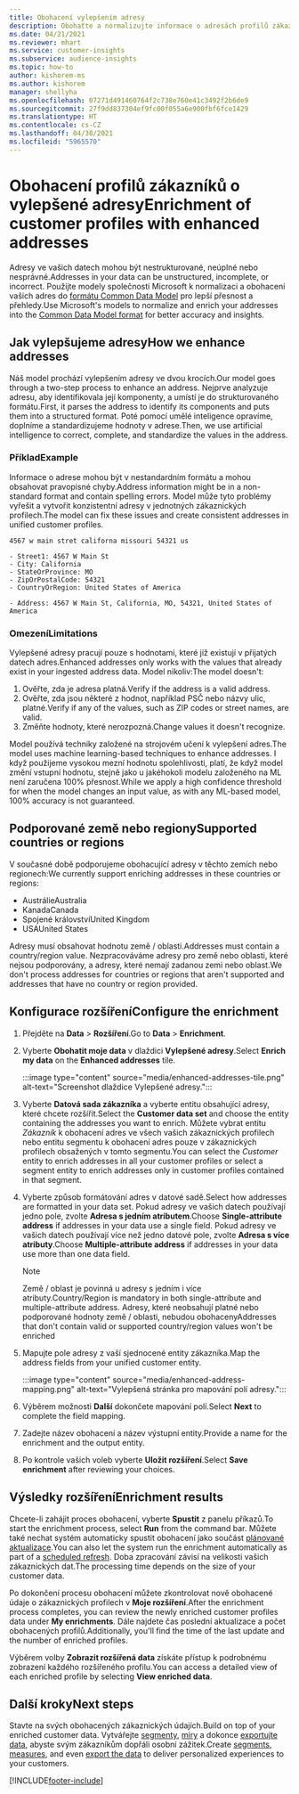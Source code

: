 ```yaml
---
title: Obohacení vylepšením adresy
description: Obohaťte a normalizujte informace o adresách profilů zákazníků s modely společnosti Microsoft.
ms.date: 04/21/2021
ms.reviewer: mhart
ms.service: customer-insights
ms.subservice: audience-insights
ms.topic: how-to
author: kishorem-ms
ms.author: kishorem
manager: shellyha
ms.openlocfilehash: 07271d491460764f2c738e760e41c3492f2b6de9
ms.sourcegitcommit: 27f9dd837304ef9fc00f055a6e900fbf6fce1429
ms.translationtype: HT
ms.contentlocale: cs-CZ
ms.lasthandoff: 04/30/2021
ms.locfileid: "5965570"
---
```

# <a name="enrichment-of-customer-profiles-with-enhanced-addresses"></a><span data-ttu-id="69231-103">Obohacení profilů zákazníků o vylepšené adresy</span><span class="sxs-lookup"><span data-stu-id="69231-103">Enrichment of customer profiles with enhanced addresses</span></span>

<span data-ttu-id="69231-104">Adresy ve vašich datech mohou být nestrukturované, neúplné nebo nesprávné.</span><span class="sxs-lookup"><span data-stu-id="69231-104">Addresses in your data can be unstructured, incomplete, or incorrect.</span></span> <span data-ttu-id="69231-105">Použijte modely společnosti Microsoft k normalizaci a obohacení vašich adres do [formátu Common Data Model](/common-data-model/schema/core/applicationcommon/address) pro lepší přesnost a přehledy.</span><span class="sxs-lookup"><span data-stu-id="69231-105">Use Microsoft's models to normalize and enrich your addresses into the [Common Data Model format](/common-data-model/schema/core/applicationcommon/address) for better accuracy and insights.</span></span>

## <a name="how-we-enhance-addresses"></a><span data-ttu-id="69231-106">Jak vylepšujeme adresy</span><span class="sxs-lookup"><span data-stu-id="69231-106">How we enhance addresses</span></span>

<span data-ttu-id="69231-107">Náš model prochází vylepšením adresy ve dvou krocích.</span><span class="sxs-lookup"><span data-stu-id="69231-107">Our model goes through a two-step process to enhance an address.</span></span> <span data-ttu-id="69231-108">Nejprve analyzuje adresu, aby identifikovala její komponenty, a umístí je do strukturovaného formátu.</span><span class="sxs-lookup"><span data-stu-id="69231-108">First, it parses the address to identify its components and puts them into a structured format.</span></span> <span data-ttu-id="69231-109">Poté pomocí umělé inteligence opravíme, doplníme a standardizujeme hodnoty v adrese.</span><span class="sxs-lookup"><span data-stu-id="69231-109">Then, we use artificial intelligence to correct, complete, and standardize the values in the address.</span></span>

### <a name="example"></a><span data-ttu-id="69231-110">Příklad</span><span class="sxs-lookup"><span data-stu-id="69231-110">Example</span></span>

<span data-ttu-id="69231-111">Informace o adrese mohou být v nestandardním formátu a mohou obsahovat pravopisné chyby.</span><span class="sxs-lookup"><span data-stu-id="69231-111">Address information might be in a non-standard format and contain spelling errors.</span></span> <span data-ttu-id="69231-112">Model může tyto problémy vyřešit a vytvořit konzistentní adresy v jednotných zákaznických profilech.</span><span class="sxs-lookup"><span data-stu-id="69231-112">The model can fix these issues and create consistent addresses in unified customer profiles.</span></span>

```Input
4567 w main stret californa missouri 54321 us
```

```Output
- Street1: 4567 W Main St
- City: California
- StateOrProvince: MO
- ZipOrPostalCode: 54321
- CountryOrRegion: United States of America

- Address: 4567 W Main St, California, MO, 54321, United States of America
```

### <a name="limitations"></a><span data-ttu-id="69231-113">Omezení</span><span class="sxs-lookup"><span data-stu-id="69231-113">Limitations</span></span>

<span data-ttu-id="69231-114">Vylepšené adresy pracují pouze s hodnotami, které již existují v přijatých datech adres.</span><span class="sxs-lookup"><span data-stu-id="69231-114">Enhanced addresses only works with the values that already exist in your ingested address data.</span></span> <span data-ttu-id="69231-115">Model nikoliv:</span><span class="sxs-lookup"><span data-stu-id="69231-115">The model doesn't:</span></span> 

1. <span data-ttu-id="69231-116">Ověřte, zda je adresa platná.</span><span class="sxs-lookup"><span data-stu-id="69231-116">Verify if the address is a valid address.</span></span>
2. <span data-ttu-id="69231-117">Ověřte, zda jsou některé z hodnot, například PSČ nebo názvy ulic, platné.</span><span class="sxs-lookup"><span data-stu-id="69231-117">Verify if any of the values, such as ZIP codes or street names, are valid.</span></span>
3. <span data-ttu-id="69231-118">Změňte hodnoty, které nerozpozná.</span><span class="sxs-lookup"><span data-stu-id="69231-118">Change values it doesn't recognize.</span></span>

<span data-ttu-id="69231-119">Model používá techniky založené na strojovém učení k vylepšení adres.</span><span class="sxs-lookup"><span data-stu-id="69231-119">The model uses machine learning-based techniques to enhance addresses.</span></span> <span data-ttu-id="69231-120">I když použijeme vysokou mezní hodnotu spolehlivosti, platí, že když model změní vstupní hodnotu, stejně jako u jakéhokoli modelu založeného na ML není zaručena 100% přesnost.</span><span class="sxs-lookup"><span data-stu-id="69231-120">While we apply a high confidence threshold for when the model changes an input value, as with any ML-based model, 100% accuracy is not guaranteed.</span></span>

## <a name="supported-countries-or-regions"></a><span data-ttu-id="69231-121">Podporované země nebo regiony</span><span class="sxs-lookup"><span data-stu-id="69231-121">Supported countries or regions</span></span>

<span data-ttu-id="69231-122">V současné době podporujeme obohacující adresy v těchto zemích nebo regionech:</span><span class="sxs-lookup"><span data-stu-id="69231-122">We currently support enriching addresses in these countries or regions:</span></span> 

- <span data-ttu-id="69231-123">Austrálie</span><span class="sxs-lookup"><span data-stu-id="69231-123">Australia</span></span>
- <span data-ttu-id="69231-124">Kanada</span><span class="sxs-lookup"><span data-stu-id="69231-124">Canada</span></span>
- <span data-ttu-id="69231-125">Spojené království</span><span class="sxs-lookup"><span data-stu-id="69231-125">United Kingdom</span></span>
- <span data-ttu-id="69231-126">USA</span><span class="sxs-lookup"><span data-stu-id="69231-126">United States</span></span>

<span data-ttu-id="69231-127">Adresy musí obsahovat hodnotu země / oblasti.</span><span class="sxs-lookup"><span data-stu-id="69231-127">Addresses must contain a country/region value.</span></span> <span data-ttu-id="69231-128">Nezpracováváme adresy pro země nebo oblasti, které nejsou podporovány, a adresy, které nemají zadanou zemi nebo oblast.</span><span class="sxs-lookup"><span data-stu-id="69231-128">We don't process addresses for countries or regions that aren't supported and addresses that have no country or region provided.</span></span>

## <a name="configure-the-enrichment"></a><span data-ttu-id="69231-129">Konfigurace rozšíření</span><span class="sxs-lookup"><span data-stu-id="69231-129">Configure the enrichment</span></span>

1. <span data-ttu-id="69231-130">Přejděte na **Data** > **Rozšíření**.</span><span class="sxs-lookup"><span data-stu-id="69231-130">Go to **Data** > **Enrichment**.</span></span>

1. <span data-ttu-id="69231-131">Vyberte **Obohatit moje data** v dlaždici **Vylepšené adresy**.</span><span class="sxs-lookup"><span data-stu-id="69231-131">Select **Enrich my data** on the **Enhanced addresses** tile.</span></span>

   :::image type="content" source="media/enhanced-addresses-tile.png" alt-text="Screenshot dlaždice Vylepšené adresy.":::

1. <span data-ttu-id="69231-133">Vyberte **Datová sada zákazníka** a vyberte entitu obsahující adresy, které chcete rozšířit.</span><span class="sxs-lookup"><span data-stu-id="69231-133">Select the **Customer data set** and choose the entity containing the addresses you want to enrich.</span></span> <span data-ttu-id="69231-134">Můžete vybrat entitu *Zákazník* k obohacení adres ve všech vašich zákaznických profilech nebo entitu segmentu k obohacení adres pouze v zákaznických profilech obsažených v tomto segmentu.</span><span class="sxs-lookup"><span data-stu-id="69231-134">You can select the *Customer* entity to enrich addresses in all your customer profiles or select a segment entity to enrich addresses only in customer profiles contained in that segment.</span></span>

1. <span data-ttu-id="69231-135">Vyberte způsob formátování adres v datové sadě.</span><span class="sxs-lookup"><span data-stu-id="69231-135">Select how addresses are formatted in your data set.</span></span> <span data-ttu-id="69231-136">Pokud adresy ve vašich datech používají jedno pole, zvolte **Adresa s jedním atributem**.</span><span class="sxs-lookup"><span data-stu-id="69231-136">Choose **Single-attribute address** if addresses in your data use a single field.</span></span> <span data-ttu-id="69231-137">Pokud adresy ve vašich datech používají více než jedno datové pole, zvolte **Adresa s více atributy**.</span><span class="sxs-lookup"><span data-stu-id="69231-137">Choose **Multiple-attribute address** if addresses in your data use more than one data field.</span></span>

   > [!NOTE]
   > <span data-ttu-id="69231-138">Země / oblast je povinná u adresy s jedním i více atributy.</span><span class="sxs-lookup"><span data-stu-id="69231-138">Country/Region is mandatory in both single-attribute and multiple-attribute address.</span></span> <span data-ttu-id="69231-139">Adresy, které neobsahují platné nebo podporované hodnoty země / oblasti, nebudou obohaceny</span><span class="sxs-lookup"><span data-stu-id="69231-139">Addresses that don't contain valid or supported country/region values won't be enriched</span></span>

1.  <span data-ttu-id="69231-140">Mapujte pole adresy z vaší sjednocené entity zákazníka.</span><span class="sxs-lookup"><span data-stu-id="69231-140">Map the address fields from your unified customer entity.</span></span>

    :::image type="content" source="media/enhanced-address-mapping.png" alt-text="Vylepšená stránka pro mapování polí adresy.":::

1. <span data-ttu-id="69231-142">Výběrem možnosti **Další** dokončete mapování polí.</span><span class="sxs-lookup"><span data-stu-id="69231-142">Select **Next** to complete the field mapping.</span></span>

1. <span data-ttu-id="69231-143">Zadejte název obohacení a název výstupní entity.</span><span class="sxs-lookup"><span data-stu-id="69231-143">Provide a name for the enrichment and the output entity.</span></span>

1. <span data-ttu-id="69231-144">Po kontrole vašich voleb vyberte **Uložit rozšíření**.</span><span class="sxs-lookup"><span data-stu-id="69231-144">Select **Save enrichment** after reviewing your choices.</span></span>

## <a name="enrichment-results"></a><span data-ttu-id="69231-145">Výsledky rozšíření</span><span class="sxs-lookup"><span data-stu-id="69231-145">Enrichment results</span></span>

<span data-ttu-id="69231-146">Chcete-li zahájit proces obohacení, vyberte **Spustit** z panelu příkazů.</span><span class="sxs-lookup"><span data-stu-id="69231-146">To start the enrichment process, select **Run** from the command bar.</span></span> <span data-ttu-id="69231-147">Můžete také nechat systém automaticky spustit obohacení jako součást [plánované aktualizace](system.md#schedule-tab).</span><span class="sxs-lookup"><span data-stu-id="69231-147">You can also let the system run the enrichment automatically as part of a [scheduled refresh](system.md#schedule-tab).</span></span> <span data-ttu-id="69231-148">Doba zpracování závisí na velikosti vašich zákaznických dat.</span><span class="sxs-lookup"><span data-stu-id="69231-148">The processing time depends on the size of your customer data.</span></span>

<span data-ttu-id="69231-149">Po dokončení procesu obohacení můžete zkontrolovat nově obohacené údaje o zákaznických profilech v **Moje rozšíření**.</span><span class="sxs-lookup"><span data-stu-id="69231-149">After the enrichment process completes, you can review the newly enriched customer profiles data under **My enrichments**.</span></span> <span data-ttu-id="69231-150">Dále najdete čas poslední aktualizace a počet obohacených profilů.</span><span class="sxs-lookup"><span data-stu-id="69231-150">Additionally, you'll find the time of the last update and the number of enriched profiles.</span></span>

<span data-ttu-id="69231-151">Výběrem volby **Zobrazit rozšířená data** získáte přístup k podrobnému zobrazení každého rozšířeného profilu.</span><span class="sxs-lookup"><span data-stu-id="69231-151">You can access a detailed view of each enriched profile by selecting **View enriched data**.</span></span>

## <a name="next-steps"></a><span data-ttu-id="69231-152">Další kroky</span><span class="sxs-lookup"><span data-stu-id="69231-152">Next steps</span></span>

<span data-ttu-id="69231-153">Stavte na svých obohacených zákaznických údajích.</span><span class="sxs-lookup"><span data-stu-id="69231-153">Build on top of your enriched customer data.</span></span> <span data-ttu-id="69231-154">Vytvářejte [segmenty](segments.md), [míry](measures.md) a dokonce [exportujte data](export-destinations.md), abyste svým zákazníkům dopřáli osobní zážitek.</span><span class="sxs-lookup"><span data-stu-id="69231-154">Create [segments](segments.md), [measures](measures.md), and even [export the data](export-destinations.md) to deliver personalized experiences to your customers.</span></span>

[!INCLUDE[footer-include](../includes/footer-banner.md)]
